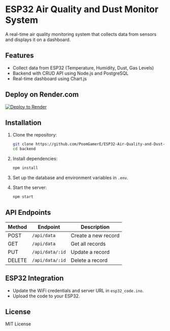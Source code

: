 # ESP32 Air Quality and Dust Monitor System

A real-time air quality monitoring system that collects data from sensors and displays it on a dashboard.

## Features

- Collect data from ESP32 (Temperature, Humidity, Dust, Gas Levels)
- Backend with CRUD API using Node.js and PostgreSQL
- Real-time dashboard using Chart.js

## Deploy on Render.com

[![Deploy to Render](https://render.com/images/deploy-to-render-button.svg)](https://render.com/deploy?repo=https://github.com/PoomGamerE/ESP32-Air-Quality-and-Dust-Monitor-System)

## Installation

1. Clone the repository:
   ```bash
   git clone https://github.com/PoomGamerE/ESP32-Air-Quality-and-Dust-Monitor-System.git
   cd backend
   ```
2. Install dependencies:
   ```bash
   npm install
   ```
3. Set up the database and environment variables in `.env`.

4. Start the server:
   ```bash
   npm start
   ```

## API Endpoints

| Method | Endpoint        | Description         |
| ------ | --------------- | ------------------- |
| POST   | `/api/data`     | Create a new record |
| GET    | `/api/data`     | Get all records     |
| PUT    | `/api/data/:id` | Update a record     |
| DELETE | `/api/data/:id` | Delete a record     |

## ESP32 Integration

- Update the WiFi credentials and server URL in `esp32_code.ino`.
- Upload the code to your ESP32.

## License

MIT License
